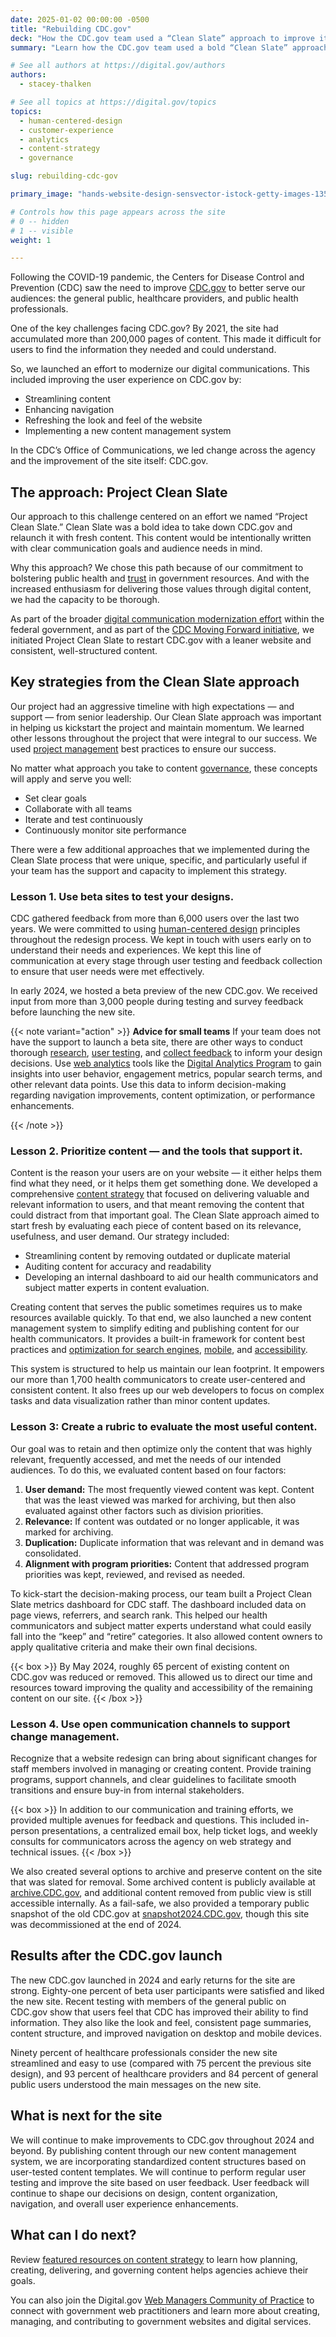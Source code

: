 ```yaml
---
date: 2025-01-02 00:00:00 -0500
title: "Rebuilding CDC.gov"
deck: "How the CDC.gov team used a “Clean Slate” approach to improve its content and meet the needs of the public"
summary: "Learn how the CDC.gov team used a bold “Clean Slate” approach to reimagine the site and meet real user needs."

# See all authors at https://digital.gov/authors
authors:
  - stacey-thalken

# See all topics at https://digital.gov/topics
topics:
  - human-centered-design
  - customer-experience
  - analytics
  - content-strategy
  - governance

slug: rebuilding-cdc-gov

primary_image: "hands-website-design-sensvector-istock-getty-images-1356139194"

# Controls how this page appears across the site
# 0 -- hidden
# 1 -- visible
weight: 1

---
```


Following the COVID-19 pandemic, the Centers for Disease Control and Prevention (CDC) saw the need to improve [CDC.gov](http://CDC.gov) to better serve our audiences: the general public, healthcare providers, and public health professionals. 

One of the key challenges facing CDC.gov? By 2021, the site had accumulated more than 200,000 pages of content. This made it difficult for users to find the information they needed and could understand.

So, we launched an effort to modernize our digital communications. This included improving the user experience on CDC.gov by:

- Streamlining content
- Enhancing navigation
- Refreshing the look and feel of the website
- Implementing a new content management system

In the CDC’s Office of Communications, we led change across the agency and the improvement of the site itself: CDC.gov. 

## The approach: Project Clean Slate

Our approach to this challenge centered on an effort we named “Project Clean Slate.” Clean Slate was a bold idea to take down CDC.gov and relaunch it with fresh content. This content would be intentionally written with clear communication goals and audience needs in mind. 

Why this approach? We chose this path because of our commitment to bolstering public health and [trust](https://digital.gov/topics/trust/) in government resources. And with the increased enthusiasm for delivering those values through digital content, we had the capacity to be thorough. 

As part of the broader [digital communication modernization effort](https://digital.gov/resources/delivering-digital-first-public-experience/) within the federal government, and as part of the [CDC Moving Forward initiative](https://www.cdc.gov/about/cdc-moving-forward.html), we initiated Project Clean Slate to restart CDC.gov with a leaner website and consistent, well-structured content.

## Key strategies from the Clean Slate approach

Our project had an aggressive timeline with high expectations — and support — from senior leadership. Our Clean Slate approach was important in helping us kickstart the project and maintain momentum. We learned other lessons throughout the project that were integral to our success. We used [project management](https://digital.gov/topics/product-and-project-management/) best practices to ensure our success. 

No matter what approach you take to content [governance](https://digital.gov/topics/governance/), these concepts will apply and serve you well: 

- Set clear goals
- Collaborate with all teams
- Iterate and test continuously
- Continuously monitor site performance 

There were a few additional approaches that we implemented during the Clean Slate process that were unique, specific, and particularly useful if your team has the support and capacity to implement this strategy. 

### Lesson 1. Use beta sites to test your designs. 

CDC gathered feedback from more than 6,000 users over the last two years. We were committed to using [human-centered design](https://digital.gov/topics/human-centered-design/) principles throughout the redesign process. We kept in touch with users early on to understand their needs and experiences. We kept this line of communication at every stage through user testing and feedback collection to ensure that user needs were met effectively. 

In early 2024, we hosted a beta preview of the new CDC.gov. We received input from more than 3,000 people during testing and survey feedback before launching the new site. 

{{< note variant="action" >}}
**Advice for small teams**
If your team does not have the support to launch a beta site, there are other ways to conduct thorough [research](https://digital.gov/topics/research/), [user testing](https://www.dhs.gov/cx/resources/guides-kits/dhs-usability-testing-kit), and [collect feedback](https://digital.gov/resources/an-introduction-to-customer-experience/) to inform your design decisions. Use [web analytics](https://digital.gov/resources/an-introduction-to-analytics/) tools like the [Digital Analytics Program](https://digital.gov/guides/dap/) to gain insights into user behavior, engagement metrics, popular search terms, and other relevant data points. Use this data to inform decision-making regarding navigation improvements, content optimization, or performance enhancements.

{{< /note >}}

### Lesson 2. Prioritize content — and the tools that support it.

Content is the reason your users are on your website — it either helps them find what they need, or it helps them get something done. We developed a comprehensive [content strategy](https://digital.gov/resources/an-introduction-to-content/) that focused on delivering valuable and relevant information to users, and that meant removing the content that could distract from that important goal. The Clean Slate approach aimed to start fresh by evaluating each piece of content based on its relevance, usefulness, and user demand. Our strategy included:

- Streamlining content by removing outdated or duplicate material 
- Auditing content for accuracy and readability
- Developing an internal dashboard to aid our health communicators and subject matter experts in content evaluation.

Creating content that serves the public sometimes requires us to make resources available quickly. To that end, we also launched a new content management system to simplify editing and publishing content for our health communicators. It provides a built-in framework for content best practices and [optimization for search engines](https://digital.gov/topics/search-engine-optimization/), [mobile](https://digital.gov/topics/mobile/), and [accessibility](https://digital.gov/topics/accessibility/). 

This system is structured to help us maintain our lean footprint. It empowers our more than 1,700 health communicators to create user-centered and consistent content. It also frees up our web developers to focus on complex tasks and data visualization rather than minor content updates. 

### Lesson 3: Create a rubric to evaluate the most useful content.

Our goal was to retain and then optimize only the content that was highly relevant, frequently accessed, and met the needs of our intended audiences. To do this, we evaluated content based on four factors:

1. **User demand:** The most frequently viewed content was kept. Content that was the least viewed was marked for archiving, but then also evaluated against other factors such as division priorities.
2. **Relevance:** If content was outdated or no longer applicable, it was marked for archiving.
3. **Duplication:** Duplicate information that was relevant and in demand was consolidated.
4. **Alignment with program priorities:** Content that addressed program priorities was kept, reviewed, and revised as needed.

To kick-start the decision-making process, our team built a Project Clean Slate metrics dashboard for CDC staff. The dashboard included data on page views, referrers, and search rank. This helped our health communicators and subject matter experts understand what could easily fall into the “keep” and “retire” categories. It also allowed content owners to apply qualitative criteria and make their own final decisions. 

{{< box >}} By May 2024, roughly 65 percent of existing content on CDC.gov was reduced or removed. This allowed us to direct our time and resources toward improving the quality and accessibility of the remaining content on our site. {{< /box >}}

### Lesson 4. Use open communication channels to support change management.

Recognize that a website redesign can bring about significant changes for staff members involved in managing or creating content. Provide training programs, support channels, and clear guidelines to facilitate smooth transitions and ensure buy-in from internal stakeholders.

{{< box >}} In addition to our communication and training efforts, we provided multiple avenues for feedback and questions. This included in-person presentations, a centralized email box, help ticket logs, and weekly consults for communicators across the agency on web strategy and technical issues. {{< /box >}}

We also created several options to archive and preserve content on the site that was slated for removal. Some archived content is publicly available at [archive.CDC.gov](https://archive.CDC.gov), and additional content removed from public view is still accessible internally. As a fail-safe, we also provided a temporary public snapshot of the old CDC.gov at [snapshot2024.CDC.gov](https://web.archive.org/web/20240515235738/https://snapshot2024.cdc.gov/), though this site was decommissioned at the end of 2024. 

## Results after the CDC.gov launch

The new CDC.gov launched in 2024 and early returns for the site are strong. Eighty-one percent of beta user participants were satisfied and liked the new site. Recent testing with members of the general public on CDC.gov show that users feel that CDC has improved their ability to find information. They also like the look and feel, consistent page summaries, content structure, and improved navigation on desktop and mobile devices. 

Ninety percent of healthcare professionals consider the new site streamlined and easy to use (compared with 75 percent the previous site design), and 93 percent of healthcare providers and 84 percent of general public users understood the main messages on the new site.

## What is next for the site

We will continue to make improvements to CDC.gov throughout 2024 and beyond. By publishing content through our new content management system, we are incorporating standardized content structures based on user-tested content templates. We will continue to perform regular user testing and improve the site based on user feedback. User feedback will continue to shape our decisions on design, content organization, navigation, and overall user experience enhancements. 

## What can I do next?

Review [featured resources on content strategy](https://digital.gov/topics/content-strategy/) to learn how planning, creating, delivering, and governing content helps agencies achieve their goals.

You can also join the Digital.gov [Web Managers Community of Practice](https://digital.gov/communities/web-content-managers/) to connect with government web practitioners and learn more about creating, managing, and contributing to government websites and digital services.
